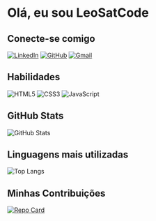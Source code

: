# Olá, eu sou LeoSatCode

## Conecte-se comigo
[![LinkedIn](https://img.shields.io/badge/LinkedIn-0077B5?style=for-the-badge&logo=linkedin&logoColor=white)](https://www.linkedin.com/in/leonardo-saturnino-564502336/)
[![GitHub](https://img.shields.io/badge/GitHub-100000?style=for-the-badge&logo=github&logoColor=white)](https://github.com/LeoSatCode)
[![Gmail](https://img.shields.io/badge/Gmail-333333?style=for-the-badge&logo=gmail&logoColor=red)](mailto:leosatcode@gmail.com)

## Habilidades
![HTML5](https://img.shields.io/badge/HTML5-E34F26?style=for-the-badge&logo=html5&logoColor=white)
![CSS3](https://img.shields.io/badge/CSS3-1572B6?style=for-the-badge&logo=css3&logoColor=white)
![JavaScript](https://img.shields.io/badge/JavaScript-F7DF1E?style=for-the-badge&logo=javascript&logoColor=black)

## GitHub Stats
![GitHub Stats](https://github-readme-stats.vercel.app/api?username=LeoSatCode&theme=transparent&bg_color=000&border_color=30A3DC&show_icons=true&icon_color=30A3DC&title_color=E94D5F&hide_title=true&text_color=FFF)

## Linguagens mais utilizadas
![Top Langs](https://github-readme-stats-git-masterrstaa-rickstaa.vercel.app/api/top-langs/?username=LeoSatCode&layout=compact&bg_color=000&border_color=30A3DC&hide_title=true&text_color=FFF)

## Minhas Contribuições
[![Repo Card](https://github-readme-stats.vercel.app/api/pin/?username=LeoSatCode&repo=dio-lab-open-source&bg_color=000&border_color=30A3DC&show_icons=true&icon_color=30A3DC&title_color=E94D5F&text_color=FFF)](https://github.com/digitalinnovationone/dio-lab-open-source)
